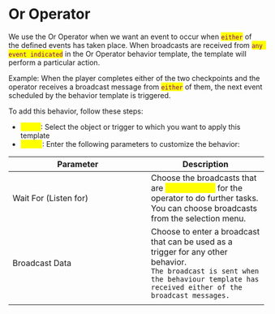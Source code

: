 # Or Operator

We use the Or Operator when we want an event to occur when <mark style="color:purple;">`either`</mark> of the defined events has taken place. When broadcasts are received from <mark style="color:purple;">`any event indicated`</mark> in the Or Operator behavior template, the template will perform a particular action.

Example: When the player completes either of the two checkpoints and the operator receives a broadcast message from <mark style="color:purple;">`either`</mark> of them, the next event scheduled by the behavior template is triggered.

To add this behavior, follow these steps:&#x20;

* <mark style="color:yellow;">Step 1</mark>: Select the object or trigger to which you want to apply this template
* <mark style="color:yellow;">Step 2</mark>: Enter the following parameters to customize the behavior:

<table><thead><tr><th width="257">Parameter</th><th>Description</th></tr></thead><tbody><tr><td>Wait For (Listen for)</td><td>Choose the broadcasts that are <mark style="color:yellow;">prerequisites</mark> for the operator to do further tasks. You can choose broadcasts from the selection menu. </td></tr><tr><td>Broadcast Data</td><td>Choose to enter a broadcast that can be used as a trigger for any other behavior. <br><code>The broadcast is sent when the behaviour template has received either of the  broadcast messages.</code></td></tr><tr><td></td><td></td></tr></tbody></table>
